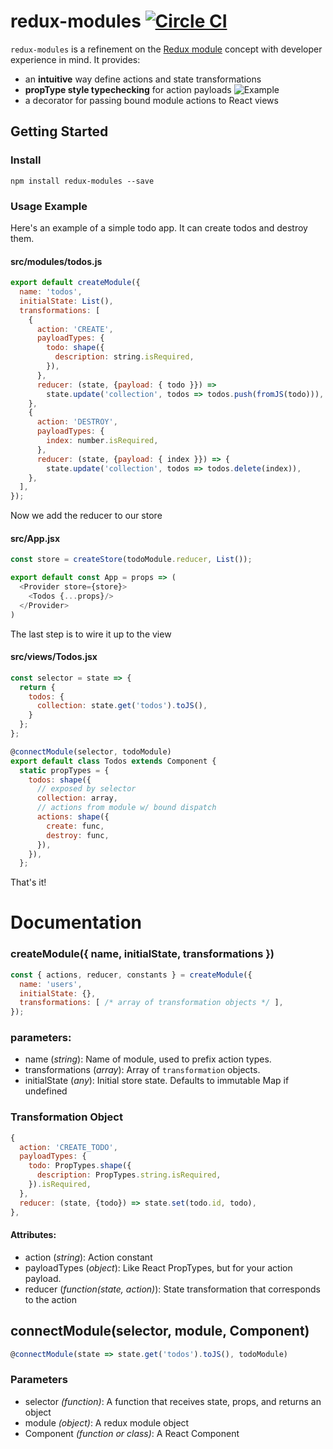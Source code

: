 # redux-modules [![Circle CI](https://circleci.com/gh/mboperator/redux-modules/tree/master.svg?style=svg)](https://circleci.com/gh/mboperator/redux-modules/tree/master)

`redux-modules` is a refinement on the [Redux module](https://github.com/erikras/ducks-modular-redux) concept with developer experience in mind. It provides:
- an **intuitive** way define actions and state transformations
- **propType style typechecking** for action payloads
![Example](https://raw.githubusercontent.com/mboperator/redux-modules/master/examples/screenshots/payloadTypes.png "redux-modules")
- a decorator for passing bound module actions to React views

## Getting Started
### Install
`npm install redux-modules --save`

### Usage Example
Here's an example of a simple todo app. It can create todos and destroy them.

#### src/modules/todos.js
```js
export default createModule({
  name: 'todos',
  initialState: List(),
  transformations: [
    {
      action: 'CREATE',
      payloadTypes: {
        todo: shape({
          description: string.isRequired,
        }),
      },
      reducer: (state, {payload: { todo }}) =>
        state.update('collection', todos => todos.push(fromJS(todo))),
    },
    {
      action: 'DESTROY',
      payloadTypes: {
        index: number.isRequired,
      },
      reducer: (state, {payload: { index }}) => {
        state.update('collection', todos => todos.delete(index)),
    },
  ],
});
```

Now we add the reducer to our store
#### src/App.jsx
```js
const store = createStore(todoModule.reducer, List());

export default const App = props => (
  <Provider store={store}>
    <Todos {...props}/>
  </Provider>
)
```

The last step is to wire it up to the view

#### src/views/Todos.jsx
```js
const selector = state => {
  return {
    todos: {
      collection: state.get('todos').toJS(),
    }
  };
};

@connectModule(selector, todoModule)
export default class Todos extends Component {
  static propTypes = {
    todos: shape({
      // exposed by selector
      collection: array,
      // actions from module w/ bound dispatch
      actions: shape({
        create: func,
        destroy: func,
      }),
    }),
  };
```

That's it!

# Documentation

### createModule({ name, initialState, transformations })
```js
const { actions, reducer, constants } = createModule({
  name: 'users',
  initialState: {},
  transformations: [ /* array of transformation objects */ ],
});
```
### parameters:
- name (_string_): Name of module, used to prefix action types.
- transformations (_array_): Array of `transformation` objects.
- initialState (_any_): Initial store state. Defaults to immutable Map if undefined

### Transformation Object
```js
{
  action: 'CREATE_TODO',
  payloadTypes: {
    todo: PropTypes.shape({
      description: PropTypes.string.isRequired,
    }).isRequired,
  },
  reducer: (state, {todo}) => state.set(todo.id, todo),
},
```
#### Attributes:
- action (_string_): Action constant
- payloadTypes (_object_): Like React PropTypes, but for your action payload.
- reducer (_function(state, action)_): State transformation that corresponds to the action

## connectModule(selector, module, Component)
```js
@connectModule(state => state.get('todos').toJS(), todoModule)
```
### Parameters
- selector _(function)_: A function that receives state, props, and returns an object
- module _(object)_: A redux module object
- Component _(function or class)_: A React Component
